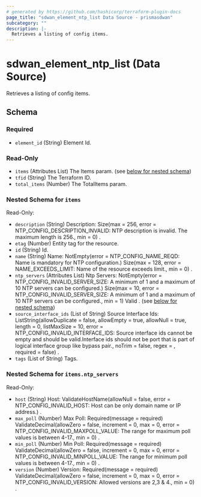 ```yaml
---
# generated by https://github.com/hashicorp/terraform-plugin-docs
page_title: "sdwan_element_ntp_list Data Source - prismasdwan"
subcategory: ""
description: |-
  Retrieves a listing of config items.
---
```


# sdwan_element_ntp_list (Data Source)

Retrieves a listing of config items.



<!-- schema generated by tfplugindocs -->
## Schema

### Required

- `element_id` (String) Element Id.

### Read-Only

- `items` (Attributes List) The Items param. (see [below for nested schema](#nestedatt--items))
- `tfid` (String) The Terraform ID.
- `total_items` (Number) The TotalItems param.

<a id="nestedatt--items"></a>
### Nested Schema for `items`

Read-Only:

- `description` (String) Description: Size(max = 256, error = NTP_CONFIG_DESCRIPTION_INVALID: NTP description is invalid. The maximum length is 256., min = 0) .
- `etag` (Number) Entity tag for the resource.
- `id` (String) Id.
- `name` (String) Name: NotEmpty(error = NTP_CONFIG_NAME_REQD: Name is mandatory for NTP configuration.) Size(max = 128, error = NAME_EXCEEDS_LIMIT: Name of the resource exceeds limit., min = 0) .
- `ntp_servers` (Attributes List) Ntp Servers: NotEmpty(error = NTP_CONFIG_INVALID_SERVER_SIZE: A minimum of 1 and a maximum of 10 NTP servers can be configured.) Size(max = 10, error = NTP_CONFIG_INVALID_SERVER_SIZE: A minimum of 1 and a maximum of 10 NTP servers can be configured., min = 1) Valid . (see [below for nested schema](#nestedatt--items--ntp_servers))
- `source_interface_ids` (List of String) Source Interface Ids: ListString(allowDuplicate = false, allowEmpty = true, allowNull = true, length = 0, listMaxSize = 10, error = NTP_CONFIG_INVALID_INTERFACE_IDS: Source interface ids cannot be empty and should be valid.Interface ids should not be port that is part of logical interface group like bypass pair., noTrim = false, regex = , required = false) .
- `tags` (List of String) Tags.

<a id="nestedatt--items--ntp_servers"></a>
### Nested Schema for `items.ntp_servers`

Read-Only:

- `host` (String) Host: ValidateHostName(allowNull = false, error = NTP_CONFIG_INVALID_HOST: Host can be only domain name or IP address.) .
- `max_poll` (Number) Max Poll: Required(message = required) ValidateDecimal(allowZero = false, increment = 0, max = 0, error = NTP_CONFIG_INVALID_MAXPOLL_VALUE: The range for maximum poll values is between 4-17., min = 0) .
- `min_poll` (Number) Min Poll: Required(message = required) ValidateDecimal(allowZero = false, increment = 0, max = 0, error = NTP_CONFIG_INVALID_MINPOLL_VALUE: The range for minimum poll values is between 4-17., min = 0) .
- `version` (Number) Version: Required(message = required) ValidateDecimal(allowZero = false, increment = 0, max = 0, error = NTP_CONFIG_INVALID_VERSION: Allowed versions are 2,3 & 4., min = 0) .
